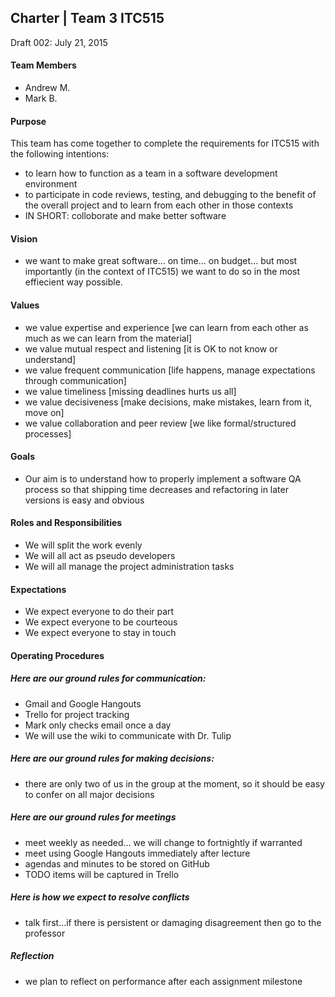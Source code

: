 ## Charter | Team 3 ITC515
Draft 002: July 21, 2015

#### Team Members
* Andrew M.
* Mark B.

#### Purpose
This team has come together to complete the requirements for ITC515 with the following intentions:

* to learn how to function as a team in a software development environment
* to participate in code reviews, testing, and debugging to the benefit of the overall project and to learn from each other in those contexts
* IN SHORT: colloborate and make better software

#### Vision

* we want to make great software... on time... on budget... but most importantly (in the context of ITC515) we want to do so in the most effiecient way possible.

#### Values

* we value expertise and experience [we can learn from each other as much as we can learn from the material]
* we value mutual respect and listening [it is OK to not know or understand]
* we value frequent communication [life happens, manage expectations through communication]
* we value timeliness [missing deadlines hurts us all]
* we value decisiveness [make decisions, make mistakes, learn from it, move on]
* we value collaboration and peer review [we like formal/structured processes]

#### Goals

* Our aim is to understand how to properly implement a software QA process so that shipping time decreases and refactoring in later versions is easy and obvious

#### Roles and Responsibilities

* We will split the work evenly
* We will all act as pseudo developers
* We will all manage the project administration tasks

#### Expectations

* We expect everyone to do their part
* We expect everyone to be courteous
* We expect everyone to stay in touch
 
#### Operating Procedures

##### Here are our ground rules for communication:

* Gmail and Google Hangouts
* Trello for project tracking
* Mark only checks email once a day
* We will use the wiki to communicate with Dr. Tulip

##### Here are our ground rules for making decisions:

* there are only two of us in the group at the moment, so it should be easy to confer on all major decisions

##### Here are our ground rules for meetings

* meet weekly as needed... we will change to fortnightly if warranted
* meet using Google Hangouts immediately after lecture
* agendas and minutes to be stored on GitHub
* TODO items will be captured in Trello

##### Here is how we expect to resolve conflicts

* talk first...if there is persistent or damaging disagreement then go to the professor 

##### Reflection

* we plan to reflect on performance after each assignment milestone
